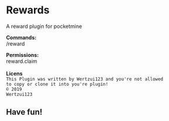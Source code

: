 # Rewards
A reward plugin for pocketmine

<b>Commands:</b>
<br>/reward

<b>Permissions:</b>
<br>reward.claim
<br>
<br><b>Licens</b>
<br><code>This Plugin was written by Wertzui123 and you're not allowed to copy or clone it into you're plugin!</code>
<br><code>© 2019 Wertzui123</code>
<h2>Have fun!</h2>
